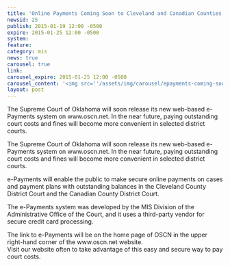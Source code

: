 ```yaml
---
title: 'Online Payments Coming Soon to Cleveland and Canadian Counties!'
newsid: 25
publish: 2015-01-19 12:00 -0500
expire: 2015-01-25 12:00 -0500
system: 
feature: 
category: mis
news: true
carousel: true
link: 
carousel_expire: 2015-01-25 12:00 -0500
carousel_content: '<img src=''/assets/img/carousel/epayments-coming-soon.jpg'' alt=''Coming soon to cleveland and canadian counties, online payments'' />'
layout: post
---
```

<p>The Supreme Court of Oklahoma will soon release its new web-based e-Payments system on www.oscn.net. In the near future, paying outstanding court costs and fines will become more convenient in selected district courts.</p>
 <!--more-->
<p>The Supreme Court of Oklahoma will soon release its new web-based e-Payments system on www.oscn.net. In the near future, paying outstanding court costs and fines will become more convenient in selected district courts.</p>
<p>e-Payments will enable the public to make secure online payments on cases and payment plans with outstanding balances in the Cleveland County District Court and the Canadian County District Court.</p>
<p>The e-Payments system was developed by the MIS Division of the Administrative Office of the Court, and it uses a third-party vendor for secure credit card processing.</p>
<p>The link to e-Payments will be on the home page of OSCN in the upper right-hand corner of the www.oscn.net website.<br>
Visit our website often to take advantage of this easy and secure way to pay court costs.</p>